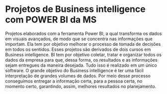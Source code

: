 # Projetos de Business intelligence com POWER BI da MS
Projetos elaborados com a ferramenta Power BI, a qual transforma os dados em visuais avançados, de modo que se concentra nas informações que importam. 
Ela tem por objetivo melhorar o processo de tomada de decisões em todos os sentidos.
Esses projetos são derivados de dois cursos em Business intelligence. 
BI tem por objetivo coletar, tratar e organizar todos os dados da empresa para que, dessa forma, os resultados e as informações sejam entregues da maneira desejada. 
Tudo isso é realizado em um único software. 
O grande objetivo do Business intelligence é ter uma fácil interpretação de grandes volumes de dados. 
Por meio desse processo conseguimos entregar a informação certa, para a pessoa certa, no momento certo, garantindo, assim, melhores resultados no planejamento.

